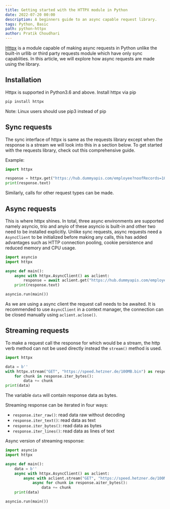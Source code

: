```yaml
---
title: Getting started with the HTTPX module in Python
date: 2022-07-20 00:00
description: A beginners guide to an async capable request library.
tags: Python, Basic
path: python-httpx
author: Pratik Choudhari
---
```


[Httpx](https://www.python-httpx.org/) is a module capable of making async requests in Python unlike the built-in urllib or third party requests module which have only sync capablities.
In this article, we will explore how async requests are made using the library.

## Installation

Httpx is supported in Python3.6 and above. Install httpx via pip

```python
pip install httpx
```

Note: Linux users should use pip3 instead of pip

## Sync requests

The sync interface of httpx is same as the requests library except when the response is a stream we will look into this in a section below. 
To get started with the requests library, check out this comprehensive guide.

Example:

```python
import httpx

response = httpx.get("https://hub.dummyapis.com/employee?noofRecords=10&idStarts=1001")
print(response.text)
```

Similarly, calls for other request types can be made.

## Async requests

This is where httpx shines. In total, three async environments are supported namely asyncio, trio and anyio of these asyncio is built-in and other two need to be installed explicitly.
Unlike sync requests, async requests need a `AsyncClient` to be initialized before making any calls, this has added advantages such as HTTP connection pooling, cookie persistence and reduced memory and CPU usage.

```python
import asyncio
import httpx

async def main():
    async with httpx.AsyncClient() as aclient:
        response = await aclient.get("https://hub.dummyapis.com/employee?noofRecords=10&idStarts=1001")
    print(response.text)

asyncio.run(main())
```

As we are using a async client the request call needs to be awaited.
It is recommended to use `AsyncClient` in a context manager, the connection can be closed manually using `aclient.aclose()`.

## Streaming requests

To make a request call the response for which would be a stream, the http verb method can not be used directly instead the `stream()` method is used.

```python
import httpx

data = b''
with httpx.stream("GET", "https://speed.hetzner.de/100MB.bin") as response:
    for chunk in response.iter_bytes():
        data += chunk
print(data)
```

The variable `data` will contain response data as bytes.

Streaming response can be iterated in four ways:
- `response.iter_raw()`: read data raw without decoding
- `response.iter_text()`: read data as text
- `response.iter_bytes()`: read data as bytes
- `response.iter_lines()`: read data as lines of text

Async version of streaming response:

```python
import asyncio
import httpx

async def main():
    data = b''
    async with httpx.AsyncClient() as aclient:
        async with aclient.stream("GET", "https://speed.hetzner.de/100MB.bin") as response:
            async for chunk in response.aiter_bytes():
                data += chunk
    print(data)

asyncio.run(main())
```

